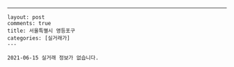 ---
    layout: post
    comments: true
    title: 서울특별시 영등포구
    categories: [실거래가]
    ---

    2021-06-15 실거래 정보가 없습니다.

    